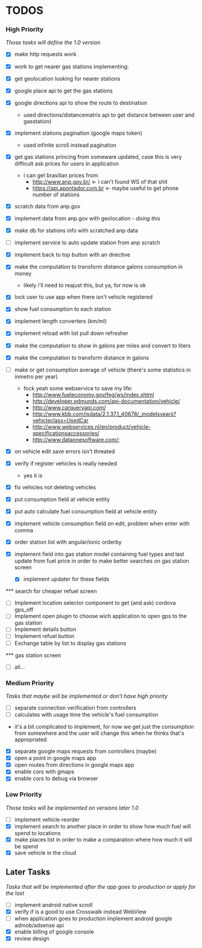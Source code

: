 # TODOS

### High Priority
*Those tasks will define the 1.0 version*

- [x] make http requests work
- [x] work to get nearer gas stations implementing:
 - [x] get geolocation looking for nearer stations
 - [x] google place api to get the gas stations
 - [x] google directions api to show the route to destination
   - used directions/distancematrix api to get distance between user and gasstation)
- [x] implement stations pagination (google maps token)
   - used infinite scroll instead pagination
- [x] get gas stations princing from someware updated, case this is very difficult ask prices for users in application
    - i can get brasilian prices from:
        - http://www.anp.gov.br/ <- i can't found WS of that shit
        - https://api.apontador.com.br <- maybe useful to get phone number of stations
- [x] scratch data from anp.gov
- [x] implement data from anp.gov with geolocation - *doing this*
- [x] make db for stations info with scratched anp data
- [ ] implement service to auto update station from anp scratch
- [x] implement back to top button with an directive
- [x] make the computation to transform distance galons consumption in money
    - likely i'll need to reajust this, but ya, for now is ok
- [x] lock user to use app when there isn't vehicle registered
- [x] show fuel consumption to each station
- [x] implement length converters (km/ml)
- [x] implement reload with list pull down refresher
- [x] make the computation to show in galons per miles and convert to liters
- [x] make the computation to transform distance in galons
- [ ] make or get consumption average of vehicle (there's some statistics in inmetro per year)
    - fock yeah some webservice to save my life:
        - http://www.fueleconomy.gov/feg/ws/index.shtml
        - http://developer.edmunds.com/api-documentation/vehicle/
        - http://www.carqueryapi.com/
        - http://www.kbb.com/jsdata/2.1.37.1_40678/_modelsyears?vehicleclass=UsedCar
        - http://www.webservices.nl/en/product/vehicle-specificationsaccessories/
        - http://www.dataonesoftware.com/;
- [x] on vehicle edit save errors isn't threated
- [x] verify if register vehicles is really needed
    - yes it is
- [x] fix vehicles not deleting vehicles
- [x] put consumption field at vehicle entity
- [x] put auto calculate fuel consumption field at vehicle entity
- [x] implement vehicle consumption field on edit, problem when enter with comma
- [x] order station list with angular/ionic orderby

- [x] implement field into gas station model containing fuel types and last update from fuel price in order to make better searches on gas station screen
    - [x] implement updater for these fields

*** search for cheaper refuel screen
- [ ] Implement location selector component to get (and ask) cordova gps_off
- [ ] Implement open plugin to choose wich application to open gps to the gas station
- [ ] Implement details button
- [ ] Implement refuel button
- [ ] Exchange table by list to display gas stations

*** gas station screen
- [ ] all...

### Medium Priority
*Tasks that maybe will be implemented or don't have high priority*

- [ ] separate connection verification from controllers
- [ ] calculates with usage time the vehicle's fuel consumption
 - it's a bit complicated to implement, for now we get just the consumption from somewhere and the user will change this when he thinks that's appropriated
- [x] separate google maps requests from controllers (maybe)
- [x] open a point in google maps app
- [x] open routes from directions in google maps app
- [x] enable cors with gmaps
- [x] enable cors to debug via browser

### Low Priority
*Those tasks will be implemented on versions later 1.0*

- [ ] implement vehicle reorder
- [x] implement search to another place in order to show how much fuel will spend to locations
- [x] make places list in order to make a comparation where how much it will be spend
- [x] save vehicle in the cloud

## Later Tasks
*Tasks that will be implemented after the app goes to production or apply for the last*

- [ ] implement android native scroll
- [x] verify if is a good to use Crosswalk instead WebView
- [ ] when application goes to production implement android google admob/adsense api
- [x] enable billing of google console
- [x] review design
